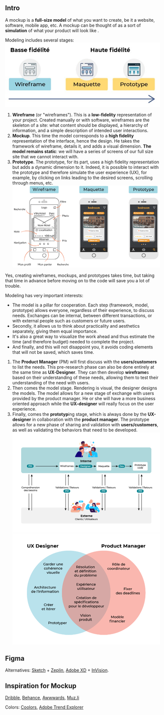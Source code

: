 ## Intro
A mockup is a **full-size model** of what you want to create, be it a website, software, mobile app, etc. A mockup can be thought of as a sort of **simulation** of what your product will look like .

Modeling includes several stages:
![Fig 1](img/fig_1.jpg)
1. **Wireframe** (or "wireframes"). This is a **low-fidelity** representation of your project. Created manually or with software, wireframes are the skeleton of a site: what content should be displayed, a hierarchy of information, and a simple description of intended user interactions.
2. **Mockup**. This time the model corresponds to a **high fidelity** representation of the interface, hence the design. He takes the framework of wireframe, details it, and adds a visual dimension. **The model remains static**: we will have a series of screens of our full size site that we cannot interact with.
3. **Prototype**. The prototype, for its part, uses a high fidelity representation but adds a dynamic dimension to it. Indeed, it is possible to interact with the prototype and therefore simulate the user experience (UX), for example, by clicking on links leading to the desired screens, scrolling through menus, etc.
![Fig 2](img/fig_2.gif)

Yes, creating wireframes, mockups, and prototypes takes time, but taking that time in advance before moving on to the code will save you a lot of trouble.

Modeling has very important interests:
- The model is a pillar for cooperation. Each step (framework, model, prototype) allows everyone, regardless of their experience, to discuss needs. Exchanges can be internal, between different transactions, or with external people such as customers or future users.
- Secondly, it allows us to think about practicality and aesthetics separately, giving them equal importance.
- It's also a great way to visualize the work ahead and thus estimate the time (and therefore budget) needed to complete the project.
- And finally, and this will not disappoint you, it avoids coding elements that will not be saved, which saves time.

1. The **Product Manager** (PM) will first discuss with the **users/customers** to list the needs. This pre-research phase can also be done entirely at the same time as **UX-Designer**. They can then develop **wireframe**s based on their understanding of these needs, allowing them to test their understanding of the need with users.
2. Then comes the model stage. Rendering is visual, the designer designs the models. The model allows for a new stage of exchange with users provided by the product manager. He or she will have a more business oriented approach while the **UX-designer** will really focus on the user experience.
3. Finally, comes the **prototyp**ing stage, which is always done by the **UX-designer** in collaboration with the **product manager**. The prototype allows for a new phase of sharing and validation with **users/customers**, as well as validating the behaviors that need to be developed.
![Fig 3](img/fig_3.png)
![Fig 4](img/fig_4.png)

## Figma
Alternatives: [Sketch](https://www.sketch.com/) + [Zeplin](https://zeplin.io/), [Adobe XD](https://www.adobe.com/en/products/xd.html) + [InVision](https://www.invisionapp.com/).

## Inspiration for Mockup
[Dribble](https://dribbble.com/), [Behance](https://www.behance.net/), [Awwwards](https://www.awwwards.com/), [Muz.li](https://muz.li/)

Colors: [Coolors](https://coolors.co/), [Adobe Trend Explorer](https://color.adobe.com/fr/trends)
